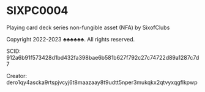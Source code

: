# SIXPC0004
Playing card deck series non-fungible asset (NFA) by SixofClubs

Copyright 2022-2023 ♣♣♣♣♣♣. All rights reserved.

SCID: 912a6b91f573428d1bd432fa398bae6b581b627f792c27c74722d89a1287c7d7

Creator: dero1qy4ascka9rtspjvcyj6t8maazaay8t9udtt5nper3mukqkx2qtvyxqgflkpwp
